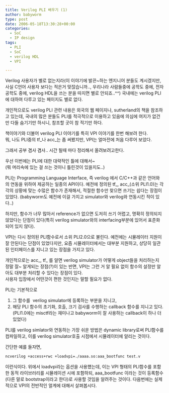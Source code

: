 ```yaml
---
title: Verilog PLI 배우기 (1)
author: babyworm
type: post
date: 2006-05-18T13:30:28+00:00
categories:
  - SoC
  - IP design
tags:
  - PLI
  - SoC
  - verilog HDL
  - VPI

---
```

Verilog 사용자가 별로 없는지라(이 이야기에 발끈~하는 엔지니어 분들도 계시겠지만, 사실 C언어 사용자 보다는 적은거 맞잖습니까.., 우리나라 사람들중에 공학도 중에, 전자공학도 중에, verilog HDL을 쓰는 분을 따지면 별로 안되죠..^^) 국내에는 verilog PLI에 대하여 다루고 있는 페이지도 별로 없다.

개인적으로도 verilog PLI 관련 내용은 외국의 웹 페이지나, sutherland의 책을 참조하고 있는데, 국내의 많은 분들도 PLI를 적극적으로 이용하고 있음에 의심에 여지가 없건만 다들 숨기기만 하시니, 참조할 곳이 참 적기만 하다.

책이야기와 더불어 verilog PLI 이야기를 특히 VPI 이야기를 한번 해보려 한다.<br>
뭐, 나도 PLI중의 tf\_나 acc\_는 좀 써봤지만, VPI는 얼마전에 처음 다루어 보았다.

그래서 공부 겸사 겸사.. 시간 될때 마다 정리해서 올려보려고한다.

우선 이번에는 PLI에 대한 대략적인 틀에 대해서~<br>
(뭐 머리속에 있는 걸 쓰는 것이니 틀린것이 있을지도..)

PLI는 Programming Language Interface, 즉 verilog 에서 C/C++과 같은 언어와의 연동을 위하여 제공하는 일종의 API이다. 예전에 정의된 tf\_, acc\_(소위 PLI1.0)는 각각의 상황에 맞는 수많은 함수가 존재해서, 적절한 함수만 찾으면 쓰기는 쉽다는 장점이 있었다. (babyworm도 예전에 이걸 가지고 simulator와 verilog와 연동시킨 적이 있다..)

하지만, 함수가 너무 많아서 reference가 없으면 도저히 쓰기 어렵고, 명확히 정의되지 않았다는 단점이 있다(특히 verilog simulator와의 interfacing부분에 있어서 표준화 되어 있지 않다).

VPI는 다시 정의된 PLI함수로서 소위 PLI2.0으로 불린다. 예전에는 시뮬레이터 지원이 잘 안된다는 단점이 있었다지만, 요즘 시뮬레이터에서는 대부분 지원하고, 상당히 일관된 인터페이스를 지니고 있는 장점을 가지고 있다.

개인적으로는 acc\_, tf\_ 를 알면 verilog simulator가 어떻게 object들을 처리하는지 정말 잘~ 알게되는 장점(?)이 있는 반면, VPI는 그런 거 알 필요 없이 함수의 설정만 알아도 대부분 처리할 수 있다는 장점이 있다.<br>
사용자 입장에서 어떤것이 편한 것인지는 말할 필요가 없다.

PLI는 기본적으로<br>
1. 그 함수를  verilog simulator에 등록하는 부분을 지니고,<br>
2. 해당 PLI 함수의 초기화, 호출, 크기 검사를 수행하는 callback 함수를 지니고 있다. (PLI1.0에는 misctf라는 재미나고 babyworm이 잘 사용하는 callback이 하나 더 있었다)

PLI를 verilog simlator와 연동하는 가장 쉬운 방법은 dynamic library로써 PLI함수를 컴파일하고, 이를 verilog simulator호출 시점에서 시뮬레이터에 알리는 것이다.

간단한 예를 들자면,

```bash
ncverilog +access+rwc +loadvpi=./aaaa.so:aaa_bootfunc test.v
```

이런식이다. 위에서 loadvpi라는 옵션을 사용헀는데, 이는 VPI 형태의 PLI함수를 포함한 동적 라이브러리를 시뮬레이션 시에 포함하되, aaa_bootfunc 이라는 것이 등록함수(다른 말로 bootstrap이라고 한다)로 사용할 것임을 알려주는 것이다.
다음번에는 실제적으로 VPI의 전반적인 얼계에 대해서 살펴봅시다.
